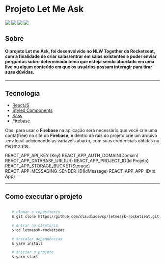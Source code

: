 # Projeto Let Me Ask

<div>
    <img src="https://ik.imagekit.io/6ktc8znrdv0/Screenshot_from_2021-06-27_10-09-55_y9mj0mbkQ.png">
    <img src="https://ik.imagekit.io/6ktc8znrdv0/Screenshot_from_2021-06-27_10-26-38_9gYA9Nbdx.png">
    <img src="https://ik.imagekit.io/6ktc8znrdv0/Screenshot_from_2021-06-27_10-25-14_-68F_wOuB.png">
    <img src="https://ik.imagekit.io/6ktc8znrdv0/Screenshot_from_2021-06-27_10-28-22_Za8SGQ4E7.png">
</div>

## Sobre

#### O projeto **Let me Ask**, foi desenvolvido no **NLW Together** da **Rocketseat**, com a finalidade de criar salas/entrar em salas existentes e poder enviar perguntas sobre determinado tema que esteja sendo abordado em uma live ou algum conteúdo em que os usuários possam interagir para tirar suas dúvidas.
---
## Tecnologia

- [ReactJS](https://reactjs.org)
- [Styled Components](https://styled-components.com/)
- [Sass](https://sass-lang.com/)
- [Firebase](https://firebase.google.com/)

Obs: para usar o **Firebase** na aplicação será necessário que você
crie uma conta(free) no site do **Firebase**, e dentro da raiz do projeto crie um arquivo .env.local adicionando as variavéis abaixo, com suas credenciais obtidas no mesmo site.

REACT_APP_API_KEY (Key)
REACT_APP_AUTH_DOMAIN(Domain)
REACT_APP_DATABASE_URL(Url)
REACT_APP_PROJECT_ID(Id Projeto)
REACT_APP_STORAGE_BUCKET(Storage)
REACT_APP_MESSAGING_SENDER_ID(IdMessage)
REACT_APP_APP_ID(Id App)

---
## Como executar o projeto

```bash

   # clonar o repósitorio
   $ git clone https://github.com/claudiadevsp/letmeask-rocketseat.git

   # entrar no diretório
   $ cd letmeask-rocketseat

   # instalar dependências
   $ yarn install

   # iniciar o projeto
   $ yarn start
